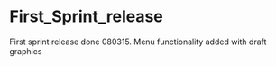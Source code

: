 # First_Sprint_release
First sprint release done 080315. Menu functionality added with draft graphics
